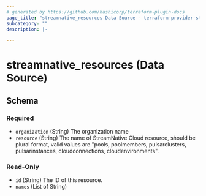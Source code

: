 ```yaml
---
# generated by https://github.com/hashicorp/terraform-plugin-docs
page_title: "streamnative_resources Data Source - terraform-provider-streamnative"
subcategory: ""
description: |-
  
---
```


# streamnative_resources (Data Source)





<!-- schema generated by tfplugindocs -->
## Schema

### Required

- `organization` (String) The organization name
- `resource` (String) The name of StreamNative Cloud resource, should be plural format, valid values are "pools, poolmembers, pulsarclusters, pulsarinstances, cloudconnections, cloudenvironments".

### Read-Only

- `id` (String) The ID of this resource.
- `names` (List of String)
